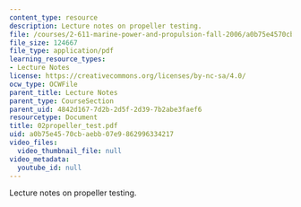 ```yaml
---
content_type: resource
description: Lecture notes on propeller testing.
file: /courses/2-611-marine-power-and-propulsion-fall-2006/a0b75e4570cbaebb07e9862996334217_02propeller_test.pdf
file_size: 124667
file_type: application/pdf
learning_resource_types:
- Lecture Notes
license: https://creativecommons.org/licenses/by-nc-sa/4.0/
ocw_type: OCWFile
parent_title: Lecture Notes
parent_type: CourseSection
parent_uid: 4842d167-7d2b-2d5f-2d39-7b2abe3faef6
resourcetype: Document
title: 02propeller_test.pdf
uid: a0b75e45-70cb-aebb-07e9-862996334217
video_files:
  video_thumbnail_file: null
video_metadata:
  youtube_id: null
---
```

Lecture notes on propeller testing.